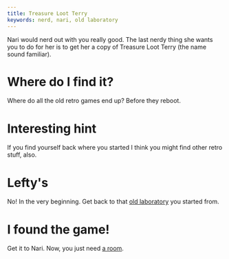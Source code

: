 ```yaml
---
title: Treasure Loot Terry
keywords: nerd, nari, old laboratory
---
```


Nari would nerd out with you really good. The last nerdy thing she wants you to do for her is to get her a copy of Treasure Loot Terry (the name sound familiar).

# Where do I find it?
Where do all the old retro games end up? Before they reboot.

# Interesting hint
If you find yourself back where you started I think you might find other retro stuff, also.

# Lefty's
No! In the very beginning. Get back to that [old laboratory](/080-old-lab/index.md) you started from.

# I found the game!
Get it to Nari. Now, you just need [a room](/020-leftys/060-room.md).
